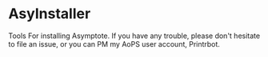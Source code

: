 # AsyInstaller
Tools For installing Asymptote.
If you have any trouble, please don't hesitate to file an issue, or you can PM my AoPS user account, Printrbot.
